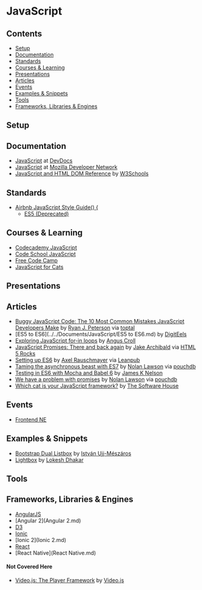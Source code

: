 # JavaScript

## Contents

- [Setup](#setup)
- [Documentation](#documentation)
- [Standards](#standards)
- [Courses & Learning](#courses--learning)
- [Presentations](#presentations)
- [Articles](#articles)
- [Events](#events)
- [Examples & Snippets](#examples--snippets)
- [Tools](#tools)
- [Frameworks, Libraries & Engines](#frameworks-libraries--engines)

## Setup

## Documentation

- [JavaScript](http://devdocs.io/javascript/) at [DevDocs](http://devdocs.io/)
- [JavaScript](https://developer.mozilla.org/en-US/docs/Web/JavaScript) at [Mozilla Developer Network](https://developer.mozilla.org/en-US/)
- [JavaScript and HTML DOM Reference](http://www.w3schools.com/jsref/) by [W3Schools](http://www.w3schools.com/)

## Standards

- [Airbnb JavaScript Style Guide() {](https://github.com/airbnb/javascript)
  - [ES5 (Deprecated)](https://github.com/airbnb/javascript/tree/es5-deprecated/es5)

## Courses & Learning

- [Codecademy JavaScript](https://www.codecademy.com/learn/javascript)
- [Code School JavaScript](https://www.codeschool.com/paths/javascript)
- [Free Code Camp](https://www.freecodecamp.com/)
- [JavaScript for Cats](http://jsforcats.com/)

## Presentations

## Articles

- [Buggy JavaScript Code: The 10 Most Common Mistakes JavaScript Developers Make](https://www.toptal.com/javascript/10-most-common-javascript-mistakes) by [Ryan J. Peterson](https://github.com/rpeterson) via [toptal](https://www.toptal.com/developers)
- [ES5 to ES6](../../Documents/JavaScript/ES5 to ES6.md) by [DigitEels](https://github.com/digiteels)
- [Exploring JavaScript for-in loops](https://javascriptweblog.wordpress.com/2011/01/04/exploring-javascript-for-in-loops/) by [Angus Croll](http://anguscroll.com/)
- [JavaScript Promises: There and back again](http://www.html5rocks.com/en/tutorials/es6/promises/) by [Jake Archibald](https://twitter.com/jaffathecake) via [HTML 5 Rocks](http://www.html5rocks.com/)
- [Setting up ES6](https://leanpub.com/setting-up-es6/read) by [Axel Rauschmayer](http://rauschma.de/) via [Leanpub](https://leanpub.com/)
- [Taming the asynchronous beast with ES7](https://pouchdb.com/2015/03/05/taming-the-async-beast-with-es7.html) by [Nolan Lawson](https://twitter.com/nolanlawson) via [pouchdb](https://pouchdb.com/)
- [Testing in ES6 with Mocha and Babel 6](http://jamesknelson.com/testing-in-es6-with-mocha-and-babel-6/) by [James K Nelson](https://twitter.com/james_k_nelson)
- [We have a problem with promises](https://pouchdb.com/2015/05/18/we-have-a-problem-with-promises.html) by [Nolan Lawson](https://twitter.com/nolanlawson) via [pouchdb](https://pouchdb.com/)
- [Which cat is your JavaScript framework?](http://whichcatisyourjavascriptframework.com/) by [The Software House](http://tsh.io/)

## Events

- [Frontend NE](https://frontendne.co.uk/)

## Examples & Snippets

- [Bootstrap Dual Listbox](http://www.virtuosoft.eu/code/bootstrap-duallistbox/) by [István Ujj-Mészáros](https://github.com/istvan-ujjmeszaros)
- [Lightbox](http://lokeshdhakar.com/projects/lightbox2/) by [Lokesh Dhakar](http://lokeshdhakar.com/)

## Tools

## Frameworks, Libraries & Engines

- [AngularJS](AngularJS.md)
- [Angular 2](Angular 2.md)
- [D3](D3.md)
- [Ionic](Ionic.md)
- [Ionic 2](Ionic 2.md)
- [React](React.md)
- [React Native](React Native.md)

#### Not Covered Here

- [Video.js: The Player Framework](http://videojs.com/) by [Video.js](https://github.com/videojs)
